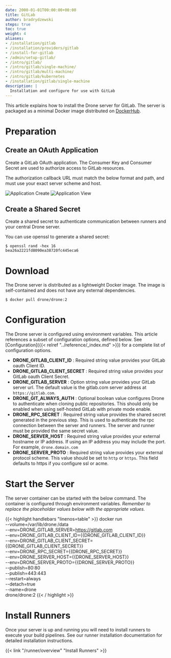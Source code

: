```yaml
---
date: 2000-01-01T00:00:00+00:00
title: GitLab
author: bradrydzewski
steps: true
toc: true
weight: 4
aliases:
- /installation/gitlab
- /installation/providers/gitlab
- /install-for-gitlab
- /admin/setup-gitlab/
- /intro/gitlab/
- /intro/gitlab/single-machine/
- /intro/gitlab/multi-machine/
- /intro/gitlab/kubernetes
- /installation/gitlab/single-machine
description: |
  Installation and configure for use with GitLab
---
```


This article explains how to install the Drone server for GitLab. The server is packaged as a minimal Docker image distributed on [DockerHub](https://hub.docker.com/r/drone/drone).

# Preparation

## Create an OAuth Application

Create a GitLab OAuth application. The Consumer Key and Consumer Secret are used to authorize access to GitLab resources.

<div class="alert alert-warn">
The authorization callback URL must match the below format and path, and must use your exact server scheme and host.
</div>

![Application Create](/screenshots/gitlab_token_create.png)
![Application View](/screenshots/gitlab_token_created.png)

## Create a Shared Secret
Create a shared secret to authenticate communication between runners and your central Drone server.

You can use openssl to generate a shared secret:

```
$ openssl rand -hex 16
bea26a2221fd8090ea38720fc445eca6
```

# Download

The Drone server is distributed as a lightweight Docker image. The image is self-contained and does not have any external dependencies.

```
$ docker pull drone/drone:2
```

# Configuration

The Drone server is configured using environment variables. This article references a subset of configuration options, defined below. See [Configuration]({{< relref "../reference/_index.md" >}}) for a complete list of configuration options.

* __DRONE_GITLAB_CLIENT_ID__
  : Required string value provides your GitLab oauth Client ID.
* __DRONE_GITLAB_CLIENT_SECRET__
  : Required string value provides your GitLab oauth Client Secret.
* __DRONE_GITLAB_SERVER__
  : Option string value provides your GitLab server url. The default value is the gitlab.com server address at `https://gitlab.com`.
* __DRONE_GIT_ALWAYS_AUTH__
  : Optional boolean value configures Drone to authenticate when cloning public repositories. This should only be enabled when using self-hosted GitLab with private mode enable.
* __DRONE_RPC_SECRET__
  : Required string value provides the shared secret generated in the previous step. This is used to authenticate the rpc connection between the server and runners. The server and runner must be provided the same secret value.
* __DRONE_SERVER_HOST__
  : Required string value provides your external hostname or IP address. If using an IP address you may include the port. For example, `drone.domain.com`
* __DRONE_SERVER_PROTO__
  : Required string value provides your external protocol scheme. This value should be set to `http` or `https`. This field defaults to https if you configure ssl or acme.

# Start the Server

The server container can be started with the below command. The container is configured through environment variables. _Remember to replace the placeholder values below with the appropriate values._

{{< highlight handlebars "linenos=table" >}}
docker run \
  --volume=/var/lib/drone:/data \
  --env=DRONE_GITLAB_SERVER=https://gitlab.com \
  --env=DRONE_GITLAB_CLIENT_ID={{DRONE_GITLAB_CLIENT_ID}} \
  --env=DRONE_GITLAB_CLIENT_SECRET={{DRONE_GITLAB_CLIENT_SECRET}} \
  --env=DRONE_RPC_SECRET={{DRONE_RPC_SECRET}} \
  --env=DRONE_SERVER_HOST={{DRONE_SERVER_HOST}} \
  --env=DRONE_SERVER_PROTO={{DRONE_SERVER_PROTO}} \
  --publish=80:80 \
  --publish=443:443 \
  --restart=always \
  --detach=true \
  --name=drone \
  drone/drone:2
{{< / highlight >}}

# Install Runners

Once your server is up and running you will need to install runners to execute your build pipelines. See our runner installation documentation for detailed installation instructions. 

{{< link "/runner/overview" "Install Runners" >}}
